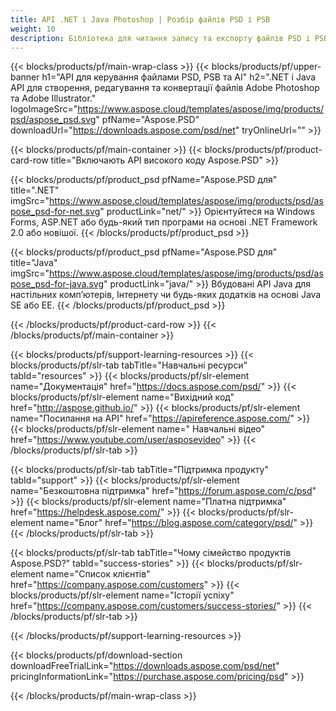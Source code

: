 ```yaml
---
title: API .NET і Java Photoshop | Розбір файлів PSD і PSB
weight: 10
description: Бібліотека для читання запису та експорту файлів PSD і PSB на кількох платформах. Витягуйте шари та маніпулюйте ними без встановленого Photoshop.
---
```


{{< blocks/products/pf/main-wrap-class >}}
{{< blocks/products/pf/upper-banner h1="API для керування файлами PSD, PSB та AI" h2=".NET і Java API для створення, редагування та конвертації файлів Adobe Photoshop та Adobe Illustrator." logoImageSrc="https://www.aspose.cloud/templates/aspose/img/products/psd/aspose_psd.svg" pfName="Aspose.PSD" downloadUrl="https://downloads.aspose.com/psd/net" tryOnlineUrl="" >}}

{{< blocks/products/pf/main-container >}}
{{< blocks/products/pf/product-card-row title="Включають API високого коду Aspose.PSD" >}}

{{< blocks/products/pf/product_psd pfName="Aspose.PSD для" title=".NET" imgSrc="https://www.aspose.cloud/templates/aspose/img/products/psd/aspose_psd-for-net.svg" productLink="net/" >}}
Орієнтуйтеся на Windows Forms, ASP.NET або будь-який тип програми на основі .NET Framework 2.0 або новішої.
{{< /blocks/products/pf/product_psd >}}

{{< blocks/products/pf/product_psd pfName="Aspose.PSD для" title="Java" imgSrc="https://www.aspose.cloud/templates/aspose/img/products/psd/aspose_psd-for-java.svg" productLink="java/" >}}
Вбудовані API Java для настільних комп’ютерів, Інтернету чи будь-яких додатків на основі Java SE або EE.
{{< /blocks/products/pf/product_psd >}}

{{< /blocks/products/pf/product-card-row >}}
{{< /blocks/products/pf/main-container >}}

{{< blocks/products/pf/support-learning-resources >}}
{{< blocks/products/pf/slr-tab tabTitle="Навчальні ресурси" tabId="resources" >}}
{{< blocks/products/pf/slr-element name="Документація" href="https://docs.aspose.com/psd/" >}}
{{< blocks/products/pf/slr-element name="Вихідний код" href="http://aspose.github.io/" >}}
{{< blocks/products/pf/slr-element name="Посилання на API" href="https://apireference.aspose.com/" >}}
{{< blocks/products/pf/slr-element name=" Навчальні відео" href="https://www.youtube.com/user/asposevideo" >}}
{{< /blocks/products/pf/slr-tab >}}

{{< blocks/products/pf/slr-tab tabTitle="Підтримка продукту" tabId="support" >}}
{{< blocks/products/pf/slr-element name="Безкоштовна підтримка" href="https://forum.aspose.com/c/psd" >}}
{{< blocks/products/pf/slr-element name="Платна підтримка" href="https://helpdesk.aspose.com/" >}}
{{< blocks/products/pf/slr-element name="Блог" href="https://blog.aspose.com/category/psd/" >}}
{{< /blocks/products/pf/slr-tab >}}

{{< blocks/products/pf/slr-tab tabTitle="Чому сімейство продуктів Aspose.PSD?" tabId="success-stories" >}}
{{< blocks/products/pf/slr-element name="Список клієнтів" href="https://company.aspose.com/customers" >}}
{{< blocks/products/pf/slr-element name="Історії успіху" href="https://company.aspose.com/customers/success-stories/" >}}
{{< /blocks/products/pf/slr-tab >}}

{{< /blocks/products/pf/support-learning-resources >}}

{{< blocks/products/pf/download-section downloadFreeTrialLink="https://downloads.aspose.com/psd/net" pricingInformationLink="https://purchase.aspose.com/pricing/psd" >}}

{{< /blocks/products/pf/main-wrap-class >}}